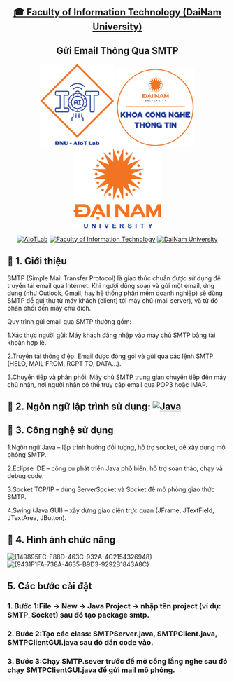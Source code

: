 <h2 align="center">
    <a href="https://dainam.edu.vn/vi/khoa-cong-nghe-thong-tin">
    🎓 Faculty of Information Technology (DaiNam University)
    </a>
</h2>
<h2 align="center">
   Gửi Email Thông Qua SMTP
</h2>
<div align="center">
    <p align="center">
        <img src="docs/aiotlab_logo.png" alt="AIoTLab Logo" width="170"/>
        <img src="docs/fitdnu_logo.png" alt="AIoTLab Logo" width="180"/>
        <img src="docs/dnu_logo.png" alt="DaiNam University Logo" width="200"/>
    </p>

[![AIoTLab](https://img.shields.io/badge/AIoTLab-green?style=for-the-badge)](https://www.facebook.com/DNUAIoTLab)
[![Faculty of Information Technology](https://img.shields.io/badge/Faculty%20of%20Information%20Technology-blue?style=for-the-badge)](https://dainam.edu.vn/vi/khoa-cong-nghe-thong-tin)
[![DaiNam University](https://img.shields.io/badge/DaiNam%20University-orange?style=for-the-badge)](https://dainam.edu.vn)

</div>

## 📖 1. Giới thiệu
SMTP (Simple Mail Transfer Protocol) là giao thức chuẩn được sử dụng để truyền tải email qua Internet. Khi người dùng soạn và gửi một email, ứng dụng (như Outlook, Gmail, hay hệ thống phần mềm doanh nghiệp) sẽ dùng SMTP để gửi thư từ máy khách (client) tới máy chủ (mail server), và từ đó phân phối đến máy chủ đích.

Quy trình gửi email qua SMTP thường gồm:

1.Xác thực người gửi: Máy khách đăng nhập vào máy chủ SMTP bằng tài khoản hợp lệ.

2.Truyền tải thông điệp: Email được đóng gói và gửi qua các lệnh SMTP (HELO, MAIL FROM, RCPT TO, DATA...).

3.Chuyển tiếp và phân phối: Máy chủ SMTP trung gian chuyển tiếp đến máy chủ nhận, nơi người nhận có thể truy cập email qua POP3 hoặc IMAP.
## 🔧 2. Ngôn ngữ lập trình sử dụng: [![Java](https://img.shields.io/badge/Java-007396?style=for-the-badge&logo=java&logoColor=white)](https://www.java.com/)

## 🚀 3. Công nghệ sử dụng
1.Ngôn ngữ Java – lập trình hướng đối tượng, hỗ trợ socket, dễ xây dựng mô phỏng SMTP.

2.Eclipse IDE – công cụ phát triển Java phổ biến, hỗ trợ soạn thảo, chạy và debug code.

3.Socket TCP/IP – dùng ServerSocket và Socket để mô phỏng giao thức SMTP.

4.Swing (Java GUI) – xây dựng giao diện trực quan (JFrame, JTextField, JTextArea, JButton).

## 📝 4. Hình ảnh chức năng
<img width="728" height="608" alt="{149895EC-F88D-463C-932A-4C2154326948}" src="https://github.com/user-attachments/assets/c7376ea4-6e99-4d56-bf8a-7c30aeb9905f" />
<img width="728" height="608" alt="{9431F1FA-738A-4635-B9D3-9292B1843A8C}" src="https://github.com/user-attachments/assets/e949a3cc-ec3f-4693-a1e1-6b2b2db2ed9f" />

## 5. Các bước cài đặt
### 1. Bước 1:File → New → Java Project → nhập tên project (ví dụ: SMTP_Socket) sau đó tạo package smtp.
### 2. Bước 2:Tạo các class: SMTPServer.java, SMTPClient.java, SMTPClientGUI.java sau đó dán code vào.
### 3. Bước 3:Chạy SMTP.sever trước để mở cổng lắng nghe sau đó chạy SMTPClientGUI.java để gửi mail mô phỏng.
